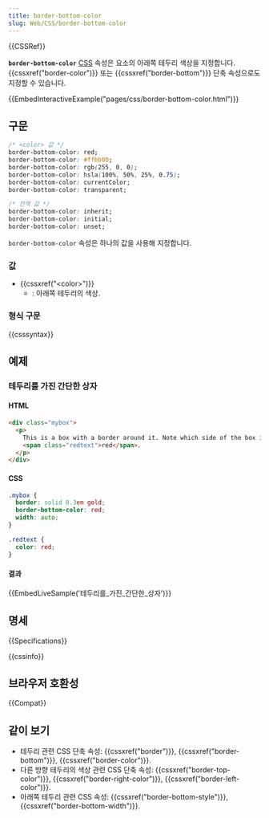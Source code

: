 ```yaml
---
title: border-bottom-color
slug: Web/CSS/border-bottom-color
---
```


{{CSSRef}}

**`border-bottom-color`** [CSS](/ko/docs/Web/CSS) 속성은 요소의 아래쪽 테두리 색상을 지정합니다. {{cssxref("border-color")}} 또는 {{cssxref("border-bottom")}} 단축 속성으로도 지정할 수 있습니다.

{{EmbedInteractiveExample("pages/css/border-bottom-color.html")}}

## 구문

```css
/* <color> 값 */
border-bottom-color: red;
border-bottom-color: #ffbb00;
border-bottom-color: rgb(255, 0, 0);
border-bottom-color: hsla(100%, 50%, 25%, 0.75);
border-bottom-color: currentColor;
border-bottom-color: transparent;

/* 전역 값 */
border-bottom-color: inherit;
border-bottom-color: initial;
border-bottom-color: unset;
```

`border-bottom-color` 속성은 하나의 값을 사용해 지정합니다.

### 값

- {{cssxref("&lt;color&gt;")}}
  - : 아래쪽 테두리의 색상.

### 형식 구문

{{csssyntax}}

## 예제

### 테두리를 가진 간단한 상자

#### HTML

```html
<div class="mybox">
  <p>
    This is a box with a border around it. Note which side of the box is
    <span class="redtext">red</span>.
  </p>
</div>
```

#### CSS

```css
.mybox {
  border: solid 0.3em gold;
  border-bottom-color: red;
  width: auto;
}

.redtext {
  color: red;
}
```

#### 결과

{{EmbedLiveSample('테두리를_가진_간단한_상자')}}

## 명세

{{Specifications}}

{{cssinfo}}

## 브라우저 호환성

{{Compat}}

## 같이 보기

- 테두리 관련 CSS 단축 속성: {{cssxref("border")}}, {{cssxref("border-bottom")}}, {{cssxref("border-color")}}.
- 다른 방향 테두리의 색상 관련 CSS 단축 속성: {{cssxref("border-top-color")}}, {{cssxref("border-right-color")}}, {{cssxref("border-left-color")}}.
- 아래쪽 테두리 관련 CSS 속성: {{cssxref("border-bottom-style")}}, {{cssxref("border-bottom-width")}}.
